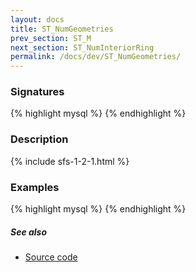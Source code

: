 ```yaml
---
layout: docs
title: ST_NumGeometries
prev_section: ST_M
next_section: ST_NumInteriorRing
permalink: /docs/dev/ST_NumGeometries/
---
```


### Signatures

{% highlight mysql %}
{% endhighlight %}

### Description



{% include sfs-1-2-1.html %}

### Examples

{% highlight mysql %}
{% endhighlight %}

##### See also

* [Source code](https://github.com/irstv/H2GIS/blob/master/h2spatial/src/main/java/org/h2gis/h2spatial/internal/function/spatial/properties/ST_NumGeometries.java)
